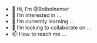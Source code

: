 - 👋 Hi, I’m @Bolbolnemer
- 👀 I’m interested in ...
- 🌱 I’m currently learning ...
- 💞️ I’m looking to collaborate on ...
- 📫 How to reach me ...

<!---
Bolbolnemer/Bolbolnemer is a ✨ special ✨ repository because its `README.md` (this file) appears on your GitHub profile.
You can click the Preview link to take a look at your changes.
--->

